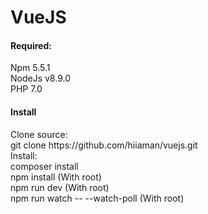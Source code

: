 # VueJS
<h4>Required:</h4>
Npm 5.5.1<br>
NodeJs v8.9.0<br>
PHP 7.0
<h4>Install</h4>
Clone source:<br>
git clone https://github.com/hiiaman/vuejs.git<br>
Install:<br>
composer install<br>
npm install (With root)<br>
npm run dev (With root)<br>
npm run watch -- --watch-poll (With root)<br>






